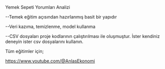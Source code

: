 Yemek Sepeti Yorumları Analizi

--Temek eğitim açısından hazırlanmış basit bir yapıdır

--Veri kazıma, temizlenme, model kullanma

--CSV dosyaları proje kodlarının çalıştırılması ile oluşmuştur. İster kendiniz deneyin ister csv dosyalarını kullanın.

Tüm eğitimler için;

https://www.youtube.com/@AnlasEkonomi
